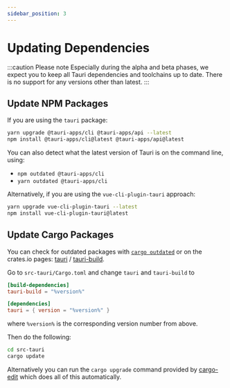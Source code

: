 ```yaml
---
sidebar_position: 3
---
```


# Updating Dependencies

:::caution Please note
Especially during the alpha and beta phases, we expect you to keep all Tauri dependencies and toolchains up to date. There is no support for any versions other than latest.
:::

## Update NPM Packages

If you are using the `tauri` package:

```sh
yarn upgrade @tauri-apps/cli @tauri-apps/api --latest
npm install @tauri-apps/cli@latest @tauri-apps/api@latest
```

You can also detect what the latest version of Tauri is on the command line, using:

- `npm outdated @tauri-apps/cli`
- `yarn outdated @tauri-apps/cli`

Alternatively, if you are using the `vue-cli-plugin-tauri` approach:

```sh
yarn upgrade vue-cli-plugin-tauri --latest
npm install vue-cli-plugin-tauri@latest
```

## Update Cargo Packages

You can check for outdated packages with [`cargo outdated`] or on the crates.io pages: [tauri] / [tauri-build].

Go to `src-tauri/Cargo.toml` and change `tauri` and `tauri-build` to

```toml
[build-dependencies]
tauri-build = "%version%"

[dependencies]
tauri = { version = "%version%" }
```

where `%version%` is the corresponding version number from above. <!-- TODO: (You can just use the `MAJOR.MINOR`) version, like `0.9`. -->

Then do the following:

```sh
cd src-tauri
cargo update
```

Alternatively you can run the `cargo upgrade` command provided by [cargo-edit] which does all of this automatically.

[`cargo outdated`]: https://github.com/kbknapp/cargo-outdated
[tauri]: https://crates.io/crates/tauri/versions
[tauri-build]: https://crates.io/crates/tauri-build/versions
[cargo-edit]: https://github.com/killercup/cargo-edit
